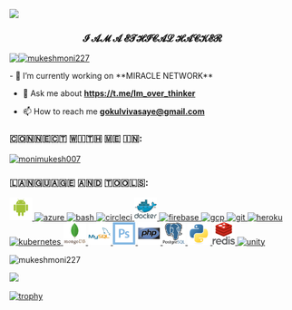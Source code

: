 </p>
<a href="https://github.com/GOKulRDJ"><img src="https://readme-typing-svg.herokuapp.com/?lines=𝓗𝓘%80;𝓘%20𝓐𝓜%20𝓡.𝓖𝓞𝓚𝓤𝓛%20𝓝𝓐𝓣𝓗%20;𝓐𝓛𝓦𝓐𝓨𝓢%20𝓛𝓔𝓐𝓡𝓝𝓘𝓝𝓖%20𝓝𝓔𝓦%20𝓣𝓔𝓒𝓗𝓝𝓞𝓛𝓞𝓖𝓨𝓢%20&font=Pacifico&center=true&width=1100&height=120&color=000888&vCenter=true&size=45%22"></a> </p>

<h3 align="center">𝓘 𝓐𝓜 𝓐 𝓔𝓣𝓗𝓘𝓒𝓐𝓛 𝓗𝓐𝓒𝓚𝓔𝓡</h3>
<p align="centre"> <img src="https://telegra.ph/file/ddcd3012a3dda9c5d04f7.jpg"
<p align="left"> <a href="https://github.com/ryo-ma/github-profile-trophy"><img src="https://github-profile-trophy.vercel.app/?username=mukeshmoni227" alt="mukeshmoni227" /></a> </p>
- 🔭 I’m currently working on **MIRACLE NETWORK**

- 💬 Ask me about **https://t.me/Im_over_thinker**

- 📫 How to reach me **gokulvivasaye@gmail.com**
<h3 align="left">🇨‌🇴‌🇳‌🇳‌🇪‌🇨‌🇹‌ 🇼‌🇮‌🇹‌🇭‌ 🇲‌🇪‌ 🇮‌🇳‌:</h3>
<p align="left">
<a href="https://instagram.com/monimukesh007" target="blank"><img align="center" src="https://raw.githubusercontent.com/rahuldkjain/github-profile-readme-generator/master/src/images/icons/Social/instagram.svg" alt="monimukesh007" height="30" width="40" /></a>
</p>
<h3 align="left">🇱‌🇦‌🇳‌🇬‌🇺‌🇦‌🇬‌🇪‌ 🇦‌🇳‌🇩‌ 🇹‌🇴‌🇴‌🇱‌🇸‌:</h3>
<p align="left"> <a href="https://developer.android.com" target="_blank" rel="noreferrer"> <img src="https://raw.githubusercontent.com/devicons/devicon/master/icons/android/android-original-wordmark.svg" alt="android" width="40" height="40"/> </a> <a href="https://azure.microsoft.com/en-in/" target="_blank" rel="noreferrer"> <img src="https://www.vectorlogo.zone/logos/microsoft_azure/microsoft_azure-icon.svg" alt="azure" width="40" height="40"/> </a> <a href="https://www.gnu.org/software/bash/" target="_blank" rel="noreferrer"> <img src="https://www.vectorlogo.zone/logos/gnu_bash/gnu_bash-icon.svg" alt="bash" width="40" height="40"/> </a> <a href="https://circleci.com" target="_blank" rel="noreferrer"> <img src="https://www.vectorlogo.zone/logos/circleci/circleci-icon.svg" alt="circleci" width="40" height="40"/> </a> <a href="https://www.docker.com/" target="_blank" rel="noreferrer"> <img src="https://raw.githubusercontent.com/devicons/devicon/master/icons/docker/docker-original-wordmark.svg" alt="docker" width="40" height="40"/> </a> <a href="https://firebase.google.com/" target="_blank" rel="noreferrer"> <img src="https://www.vectorlogo.zone/logos/firebase/firebase-icon.svg" alt="firebase" width="40" height="40"/> </a> <a href="https://cloud.google.com" target="_blank" rel="noreferrer"> <img src="https://www.vectorlogo.zone/logos/google_cloud/google_cloud-icon.svg" alt="gcp" width="40" height="40"/> </a> <a href="https://git-scm.com/" target="_blank" rel="noreferrer"> <img src="https://www.vectorlogo.zone/logos/git-scm/git-scm-icon.svg" alt="git" width="40" height="40"/> </a> <a href="https://heroku.com" target="_blank" rel="noreferrer"> <img src="https://www.vectorlogo.zone/logos/heroku/heroku-icon.svg" alt="heroku" width="40" height="40"/> </a> <a href="https://kubernetes.io" target="_blank" rel="noreferrer"> <img src="https://www.vectorlogo.zone/logos/kubernetes/kubernetes-icon.svg" alt="kubernetes" width="40" height="40"/> </a> <a href="https://www.mongodb.com/" target="_blank" rel="noreferrer"> <img src="https://raw.githubusercontent.com/devicons/devicon/master/icons/mongodb/mongodb-original-wordmark.svg" alt="mongodb" width="40" height="40"/> </a> <a href="https://www.mysql.com/" target="_blank" rel="noreferrer"> <img src="https://raw.githubusercontent.com/devicons/devicon/master/icons/mysql/mysql-original-wordmark.svg" alt="mysql" width="40" height="40"/> </a> <a href="https://www.photoshop.com/en" target="_blank" rel="noreferrer"> <img src="https://raw.githubusercontent.com/devicons/devicon/master/icons/photoshop/photoshop-line.svg" alt="photoshop" width="40" height="40"/> </a> <a href="https://www.php.net" target="_blank" rel="noreferrer"> <img src="https://raw.githubusercontent.com/devicons/devicon/master/icons/php/php-original.svg" alt="php" width="40" height="40"/> </a> <a href="https://www.postgresql.org" target="_blank" rel="noreferrer"> <img src="https://raw.githubusercontent.com/devicons/devicon/master/icons/postgresql/postgresql-original-wordmark.svg" alt="postgresql" width="40" height="40"/> </a> <a href="https://www.python.org" target="_blank" rel="noreferrer"> <img src="https://raw.githubusercontent.com/devicons/devicon/master/icons/python/python-original.svg" alt="python" width="40" height="40"/> </a> <a href="https://redis.io" target="_blank" rel="noreferrer"> <img src="https://raw.githubusercontent.com/devicons/devicon/master/icons/redis/redis-original-wordmark.svg" alt="redis" width="40" height="40"/> </a> <a href="https://unity.com/" target="_blank" rel="noreferrer"> <img src="https://www.vectorlogo.zone/logos/unity3d/unity3d-icon.svg" alt="unity" width="40" height="40"/> </a> </p>


<p><img align="center" src="https://github-readme-streak-stats.herokuapp.com/?user=mukeshmoni227&" alt="mukeshmoni227" /></p>

<img src="https://readme-typing-svg.herokuapp.com/?lines=𝓓𝓞𝓝'𝓣+𝓕𝓞𝓡𝓖𝓞𝓣+𝓣𝓞+𝓕𝓞𝓛𝓛𝓞𝓦+𝓜𝓔+𝓘𝓝+𝓖𝓘𝓣𝓗𝓤𝓑&font=&center=true&width=980&height=70&color=FF00FF&vCenter=true&size=35%20">
</details>



[![trophy](https://github-profile-trophy.vercel.app/?username=ryo-ma&theme=onedark)](https://github.com/ryo-ma/github-profile-trophy)
